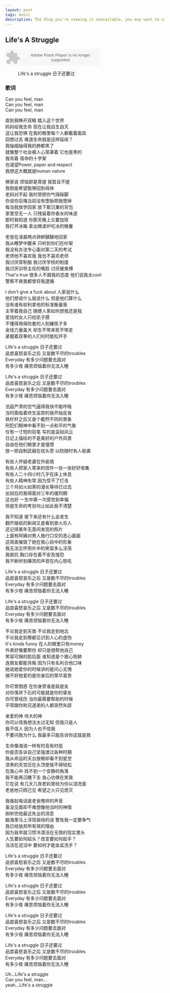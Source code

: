 ```yaml
---
layout: post
tags: music
description: The blog you're viewing is unavailable, you may want to visit my backup [here]("http://blog.shiyuan404.com")
---
```


## Life's A Struggle

<embed src="http://www.xiami.com/widget/39930265_48074,_235_346_000000_ffffff_0/multiPlayer.swf" type="application/x-shockwave-flash" width="300" height="52" wmode="transparent"></embed>

<figure>
    <a href="http://img.xiami.net/images/album/img32/832/39271344489535_4.jpg"><img src="http://img.xiami.net/images/album/img32/832/39271344489535_4.jpg" alt=""></a>
    <figcaption>Life's a struggle 日子还要过</figcaption>
</figure>

### 歌词

Can you feel, man    
Can you feel, man    
Can you feel, man     

直到我睁开双眼 踏入这个世界    
妈妈给我生命 现在让我自生自灭     
这让我恐惧 在我的眼里每个人都戴着面具    
回想过去 难道生命就是这样延续？    
我抽烟抽得我的肺都黑了    
就像整个社会被人心笼罩着 它也是黑的     
我背着 宿命的十字架     
也渴望Power, paper and respect    
我想这大概就是human nature    

佛家说 烦恼即是菩提 我暂且不提    
我倒是希望能够回到母体    
老妈对不起 我时常把你气得跺脚    
你说你后悔当初没有堕胎把我堕掉    
每当我放学回家 放下那沉重的背包    
家里空无一人 只残留着你香水的味道    
那时我知道 你那天晚上又要加班    
我打开冰箱 拿出微波炉吃冰的晚餐    

老爸在凌晨两点钟醉醺醺地回家    
我从睡梦中醒来 只听到你们在吵架    
我没有办法专心面对第二天的考试    
老师他不喜欢我 我也不喜欢老师    
我讨厌穿制服 我讨厌学校的制度    
我讨厌训导主任的嘴脸 讨厌被束缚     
That's true 很多人不屑我的态度 他们说我太cool    
警察不爽我都曾将我逮捕    

I don't give a fuck about 人家说什么    
他们想说什么就说什么 但是他们算什么    
没有谁有权利拿他的标准衡量我    
主宰着我自己 随便人家如何想我还是我     
爱钱的女人只给凯子摸    
不懂得用保险套的人别嫌孩子多    
金钱力量虽大 却生不带来死不带走    
紧握着双拳的人们何时能松开手    

Life's a struggle 日子还要过    
品尝喜怒哀乐之后 又是数不尽的troubles    
Everyday 有多少问题要去面对    
有多少夜 痛苦烦恼着你无法入睡    

Life's a struggle 日子还要过    
品尝喜怒哀乐之后 又是数不尽的troubles    
Everyday 有多少问题要去面对    
有多少夜 痛苦烦恼着你无法入睡    

法庭严肃的空气逼得我快不能呼吸    
当时面临着终生监禁的我开始反省    
铁栏杆之后又是个截然不同的景象    
刑犯们眼神中看不到一点和平的气象    
仅有一寸短的铅笔 写的是监狱风云    
日记上描绘的不是美好的户外风景    
自由在他们眼里才是憧憬     
放一把自制武器在枕头旁 以防随时有人偷袭     

有些人怀疑老婆在外偷情     
有些人把家人寄来的信件一张一张好好收集     
有些人二十四小时几乎在床上休息    
有些人精神失常 因为受不了打击    
三个月如火如荼的漫长等待已过去    
出狱后的我得面对三年的缓刑期     
这也好 一生中第一次感觉到幸福     
但是生命的考验何止如此我不清楚    

我不知道 接下来还有什么会发生    
翻开报纸的新闻又是看到放火杀人    
还记得某年无意间发现的照片     
上面有阿姨对男人施行口交的恶心画面    
这简直摧毁了她在我心目中的形象    
我无法忘怀照片中的笑容多么淫荡    
我抵抗 胸口存在着不安及惶恐    
我不断听到痛苦的声音在内心怒吼    

Life's a struggle 日子还要过    
品尝喜怒哀乐之后 又是数不尽的troubles    
Everyday 有多少问题要去面对    
有多少夜 痛苦烦恼着你无法入睡    

Life's a struggle 日子还要过    
品尝喜怒哀乐之后 又是数不尽的troubles    
Everyday 有多少问题要去面对    
有多少夜 痛苦烦恼着你无法入睡    

不论我走到天南 不论我走到地北    
不论我走到哪都见识到人心的虚伪    
It's kinda funny 在人的眼里只有money    
外表好像要帮你 却只是想帮他自己    
笑容可掬的脸后面 谁知道是个狼心狗肺    
连朋友都能背叛 因为只有名利合他口味    
她说她爱你的时候讲的是问心无愧    
搞不好她爱的是你身后的荣华富贵    

你可曾困惑 在你身旁谁是敌是友     
对你落井下石的可能就是你的挚友     
你可曾经历 当你最需要帮助的时候    
平常跟你称兄道弟的人都突然失踪    

亲爱的神 伟大的神     
你可以怪我想法太过无知 但我只是人    
我不信人 因为人也不信我     
不要问我为什么 我最多只能告诉你这就是我     

生命像海浪一样有时高有时低     
你是否告诉自己坚强渡过各种时期     
我从命运的天台放眼却看不到星空     
漆黑的天空压在头顶使我不得轻松    
在我心中 找不到一个安静的角落    
我不能再沉睡下去 良心彷佛在笑我    
它在说 有几天几夜老妈曾经为你以泪洗面    
老爸他只顾己见 希望之火只见熄灭    

我接起电话是老爸憔悴的声音     
虽没见面却不难想像他当时的神情     
刚听完他最近失业的消息     
脑海里马上浮现祖母的话 警告我一定要争气      
我已经放弃所有哭的理由    
因为我早就习惯冷漠活在无情的现实里头    
人生要如何起头？改变要如何起手？    
当活在泥沼中 要如何才能金盆洗手？    

Life's a struggle 日子还要过    
品尝喜怒哀乐之后 又是数不尽的troubles     
Everyday 有多少问题要去面对     
有多少夜 痛苦烦恼着你无法入睡     

Life's a struggle 日子还要过     
品尝喜怒哀乐之后 又是数不尽的troubles     
Everyday 有多少问题要去面对    
有多少夜 痛苦烦恼着你无法入睡    

Life's a struggle 日子还要过     
品尝喜怒哀乐之后 又是数不尽的troubles     
Everyday 有多少问题要去面对    
有多少夜 痛苦烦恼着你无法入睡    

Life's a struggle 日子还要过     
品尝喜怒哀乐之后 又是数不尽的troubles    
Everyday 有多少问题要去面对     
有多少夜 痛苦烦恼着你无法入睡     

Uh...Life's a struggle    
Can you feel, man...     
yeah...Life's a struggle     


